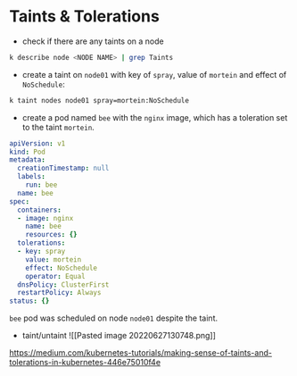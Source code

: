 # Taints & Tolerations

- check if there are any taints on a node
```bash
k describe node <NODE NAME> | grep Taints
```

- create a taint on `node01` with key of `spray`, value of `mortein` and effect of `NoSchedule`:
```bash
k taint nodes node01 spray=mortein:NoSchedule
```

- create a pod named `bee` with the `nginx` image, which has a toleration set to the taint `mortein`.

```yaml
apiVersion: v1
kind: Pod
metadata:
  creationTimestamp: null
  labels:
    run: bee
  name: bee
spec:
  containers:
  - image: nginx
    name: bee
    resources: {}
  tolerations:
  - key: spray
    value: mortein
    effect: NoSchedule
    operator: Equal
  dnsPolicy: ClusterFirst
  restartPolicy: Always
status: {}
```

`bee` pod was scheduled on node `node01` despite the taint.

- taint/untaint
![[Pasted image 20220627130748.png]]

https://medium.com/kubernetes-tutorials/making-sense-of-taints-and-tolerations-in-kubernetes-446e75010f4e